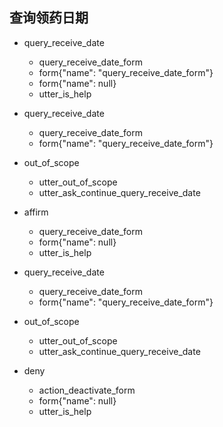 ## 查询领药日期
* query_receive_date
  - query_receive_date_form
  - form{"name": "query_receive_date_form"}
  - form{"name": null}
  - utter_is_help

* query_receive_date
  - query_receive_date_form
  - form{"name": "query_receive_date_form"}
* out_of_scope
  - utter_out_of_scope
  - utter_ask_continue_query_receive_date
* affirm
  - query_receive_date_form
  - form{"name": null}
  - utter_is_help
  
* query_receive_date
  - query_receive_date_form
  - form{"name": "query_receive_date_form"}
* out_of_scope
  - utter_out_of_scope
  - utter_ask_continue_query_receive_date
* deny
  - action_deactivate_form
  - form{"name": null}
  - utter_is_help